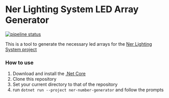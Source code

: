 ﻿# Ner Lighting System LED Array Generator

[![pipeline status](https://gitlab.com/chabad360/ner-number-generator/badges/master/pipeline.svg)](https://gitlab.com/chabad360/ner-number-generator/commits/master)

This is a tool to generate the necessary led arrays for the [Ner Lighting System project](https://gitlab.com/chabad360/ner)
### How to use
1. Download and install the [.Net Core](https://github.com/dotnet/core/blob/master/release-notes/download-archives/2.0.3.md)
2. Clone this repository
3. Set your current directory to that of the repository
4. run `dotnet run --project ner-number-generator`  and follow the prompts
